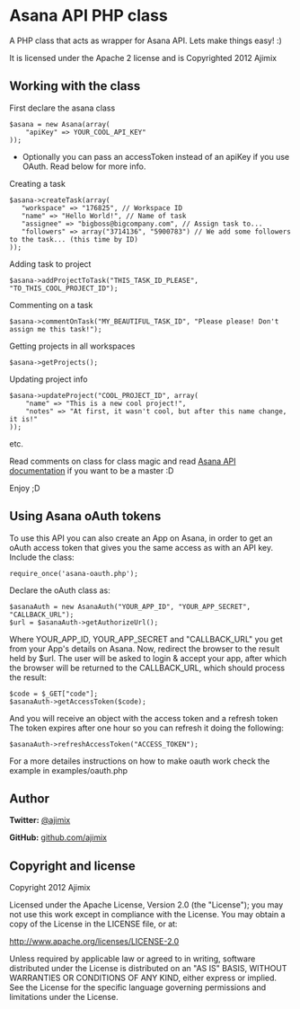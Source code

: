 Asana API PHP class
===================

A PHP class that acts as wrapper for Asana API.
Lets make things easy! :)

It is licensed under the Apache 2 license and is Copyrighted 2012 Ajimix


Working with the class
----------------------

First declare the asana class

    $asana = new Asana(array(
        "apiKey" => YOUR_COOL_API_KEY"
    ));

* Optionally you can pass an accessToken instead of an apiKey if you use OAuth. Read below for more info.

Creating a task

    $asana->createTask(array(
       "workspace" => "176825", // Workspace ID
       "name" => "Hello World!", // Name of task
       "assignee" => "bigboss@bigcompany.com", // Assign task to...
       "followers" => array("3714136", "5900783") // We add some followers to the task... (this time by ID)
    ));

Adding task to project

    $asana->addProjectToTask("THIS_TASK_ID_PLEASE", "TO_THIS_COOL_PROJECT_ID");

Commenting on a task

    $asana->commentOnTask("MY_BEAUTIFUL_TASK_ID", "Please please! Don't assign me this task!");

Getting projects in all workspaces

    $asana->getProjects();

Updating project info

    $asana->updateProject("COOL_PROJECT_ID", array(
        "name" => "This is a new cool project!",
        "notes" => "At first, it wasn't cool, but after this name change, it is!"
    ));

etc.

Read comments on class for class magic and read [Asana API documentation](http://developer.asana.com/documentation/) if you want to be a master :D

Enjoy ;D

Using Asana oAuth tokens
------------------------

To use this API you can also create an App on Asana, in order to get an oAuth access token that gives you the same access as with an API key. Include the class:

    require_once('asana-oauth.php');

Declare the oAuth class as:

    $asanaAuth = new AsanaAuth("YOUR_APP_ID", "YOUR_APP_SECRET", "CALLBACK_URL");
    $url = $asanaAuth->getAuthorizeUrl();

Where YOUR_APP_ID, YOUR_APP_SECRET and "CALLBACK_URL" you get from your App's details on Asana. Now, redirect the browser to the result held by $url. The user will be asked to login & accept your app, after which the browser will be returned to the CALLBACK_URL, which should process the result:

    $code = $_GET["code"];
    $asanaAuth->getAccessToken($code);

And you will receive an object with the access token and a refresh token
The token expires after one hour so you can refresh it doing the following:

    $asanaAuth->refreshAccessToken("ACCESS_TOKEN");

For a more detailes instructions on how to make oauth work check the example in examples/oauth.php

Author
------

**Twitter:** [@ajimix](http://twitter.com/ajimix)

**GitHub:** [github.com/ajimix](https://github.com/ajimix)


Copyright and license
---------------------

Copyright 2012 Ajimix

Licensed under the Apache License, Version 2.0 (the "License");
you may not use this work except in compliance with the License.
You may obtain a copy of the License in the LICENSE file, or at:

   http://www.apache.org/licenses/LICENSE-2.0

Unless required by applicable law or agreed to in writing, software
distributed under the License is distributed on an "AS IS" BASIS,
WITHOUT WARRANTIES OR CONDITIONS OF ANY KIND, either express or implied.
See the License for the specific language governing permissions and
limitations under the License.